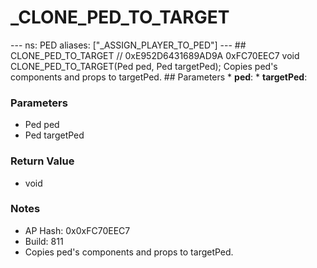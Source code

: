 # _CLONE_PED_TO_TARGET

--- ns: PED aliases: ["_ASSIGN_PLAYER_TO_PED"] --- ## CLONE_PED_TO_TARGET  // 0xE952D6431689AD9A 0xFC70EEC7 void CLONE_PED_TO_TARGET(Ped ped, Ped targetPed);  Copies ped's components and props to targetPed.  ## Parameters * **ped**: * **targetPed**:

### Parameters
* Ped ped
* Ped targetPed

### Return Value
* void

### Notes
* AP Hash: 0x0xFC70EEC7
* Build: 811
* Copies ped's components and props to targetPed.

